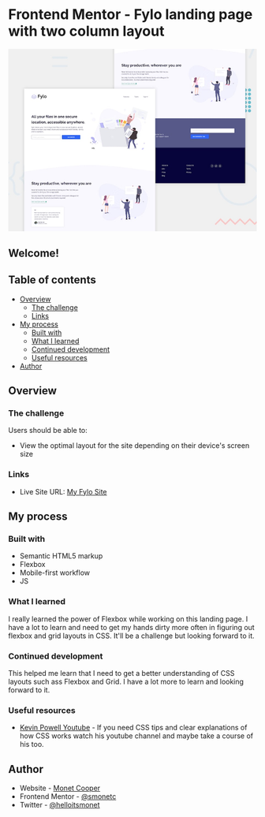 # Frontend Mentor - Fylo landing page with two column layout

![Design preview for the Fylo landing page with two column layout challenge](./design/desktop-preview.jpg)

## Welcome!

## Table of contents

- [Overview](#overview)
  - [The challenge](#the-challenge)
  - [Links](#links)
- [My process](#my-process)
  - [Built with](#built-with)
  - [What I learned](#what-i-learned)
  - [Continued development](#continued-development)
  - [Useful resources](#useful-resources)
- [Author](#author)

## Overview

### The challenge

Users should be able to:

- View the optimal layout for the site depending on their device's screen size

### Links

- Live Site URL: [My Fylo Site](https://smonetc.github.io/Fylo_frontendmentor_challenge/)

## My process

### Built with

- Semantic HTML5 markup
- Flexbox
- Mobile-first workflow
- JS

### What I learned

I really learned the power of Flexbox while working on this landing page. I have a lot to learn and need to get my hands dirty more often in figuring out flexbox and grid layouts in CSS. It'll be a challenge but looking forward to it.

### Continued development

This helped me learn that I need to get a better understanding of CSS layouts such ass Flexbox and Grid. I have a lot more to learn and looking forward to it. 


### Useful resources

- [Kevin Powell Youtube](https://www.youtube.com/user/KepowOb) - If you need CSS tips and clear explanations of how CSS works watch his youtube channel and maybe take a course of his too. 


## Author

- Website - [Monet Cooper](https://smonetc.github.io/monetcooper/)
- Frontend Mentor - [@smonetc](https://www.frontendmentor.io/profile/smonetc)
- Twitter - [@helloitsmonet](https://twitter.com/helloitsmonet)


